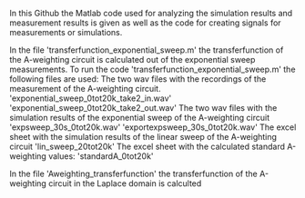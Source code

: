 In this Github the Matlab code used for analyzing the simulation results and measurement results is given as well as the code for creating signals for measurements or simulations.

In the file 'transferfunction_exponential_sweep.m' the transferfunction of the A-weighting circuit is calculated out of the exponential sweep measurements.
To run the code 'transferfunction_exponential_sweep.m' the following files are used:
  The two wav files with the recordings of the measurement of the A-weighting circuit.
    'exponential_sweep_0tot20k_take2_in.wav'
    'exponential_sweep_0tot20k_take2_out.wav'
  The two wav files with the simulation results of the exponential sweep of the A-weighting circuit
    'expsweep_30s_0tot20k.wav'
    'exportexpsweep_30s_0tot20k.wav'
  The excel sheet with the simulation results of the linear sweep of the A-weighting circuit
    'lin_sweep_20tot20k'
   The excel sheet with the calculated standard A-weighting values:
    'standardA_0tot20k'

In the file 'Aweighting_transferfunction' the transferfunction of the A-weighting circuit in the Laplace domain is calculted

    
